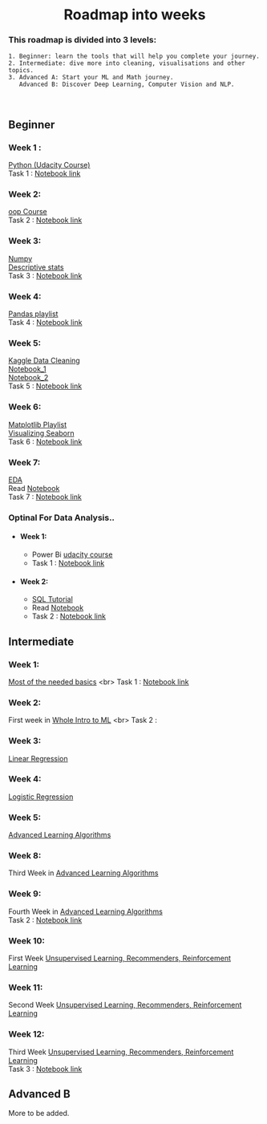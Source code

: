 <h1 align="center">Roadmap into weeks </h1> 


 ### This roadmap is divided into 3 levels:
 ```
1. Beginner: learn the tools that will help you complete your journey.
2. Intermediate: dive more into cleaning, visualisations and other topics. 
3. Advanced A: Start your ML and Math journey.
    Advanced B: Discover Deep Learning, Computer Vision and NLP. 
 ```
 <br> 
  
  
  
 ## Beginner
 
 ### Week 1 : 
 [Python (Udacity Course)](https://www.udacity.com/course/introduction-to-python--ud1110) <br>
 Task 1 :  [Notebook link]() <br> 
 
 ### Week 2: 
 [oop Course](https://youtube.com/playlist?list=PLuXY3ddo_8nzUrgCyaX_WEIJljx_We-c1) <br>
 Task 2 : [Notebook link]() <br>  
  
 ### Week 3:
 [Numpy](https://www.youtube.com/watch?v=QUT1VHiLmmI&t=1s) <br> 
 [Descriptive stats](https://www.youtube.com/watch?v=NyCqaxLW3p8) <br> 
 Task 3 : [Notebook link]() <br>
 
  ### Week 4:
  [Pandas playlist](https://www.youtube.com/playlist?list=PL-osiE80TeTsWmV9i9c58mdDCSskIFdDS ) <br> 
  Task 4 : [Notebook link]() <br>
  
 ### Week 5:  
 [Kaggle Data Cleaning](https://www.kaggle.com/learn/data-cleaning) <br>
 [Notebook_1](https://www.kaggle.com/code/bandiatindra/telecom-churn-prediction/notebook) <br>
 [Notebook_2](https://www.kaggle.com/code/ashishg21/data-cleaning-and-some-analysis-shoe-prices/notebook) <br>
 Task 5 : [Notebook link]() <br> 
  
 ### Week 6:
 [Matplotlib Playlist](https://www.youtube.com/playlist?app=desktop&list=PL-osiE80TeTvipOqomVEeZ1HRrcEvtZB_) <br>
 [Visualizing Seaborn](https://www.youtube.com/playlist?list=PLtPIclEQf-3cG31dxSMZ8KTcDG7zYng1j) <br>
 Task 6 : [Notebook link]() <br>  
  
 ### Week 7: 
 [EDA](https://www.coursera.org/learn/data-analysis-with-python) <br> 
 Read [Notebook](https://www.kaggle.com/code/startupsci/titanic-data-science-solutions/notebook) <br>
 Task 7 : [Notebook link]() <br>
  
 ### Optinal For Data Analysis..
 
 - #### Week 1:
      - Power Bi [udacity course](https://www.youtube.com/playlist?list=PLUaB-1hjhk8HqnmK0gQhfmIdCbxwoAoys) <br>
      - Task 1 : [Notebook link]() <br>
 
 - #### Week 2: 
      - [SQL Tutorial](https://www.youtube.com/watch?v=HXV3zeQKqGY) <br>
      - Read [Notebook](https://www.kaggle.com/code/dimarudov/data-analysis-using-sql) <br>
      - Task 2 : [Notebook link]() <br>

  
  
 ## Intermediate
 
 ### Week 1:  
 [Most of the needed basics]([https://www.coursera.org/learn/ai-for-everyone](https://youtube.com/playlist?list=PLcQCwsZDEzFmlSc6levE3UV9rZ8yY-D_7)) <br>
 Task 1 : [Notebook link]() <br>

 ### Week 2: 
 First week in [Whole Intro to ML]([https://www.coursera.org/learn/machine-learning](https://www.youtube.com/watch?v=9f-GarcDY58)) <br>  
 Task 2 : []() <br>
  
 ### Week 3: 
 [Linear Regression](https://www.youtube.com/watch?v=lNHaZlZJATw) <br>
  
 ### Week 4: 
 [Logistic Regression](https://youtube.com/playlist?list=PLblh5JKOoLUKxzEP5HA2d-Li7IJkHfXSe) <br>
 
 ### Week 5: 
 [Advanced Learning Algorithms](https://www.coursera.org/learn/advanced-learning-algorithms) <br>  
  
 ### Week 8: 
 Third Week in [Advanced Learning Algorithms](https://www.coursera.org/learn/advanced-learning-algorithms) <br>
 
 ### Week 9: 
 Fourth Week in [Advanced Learning Algorithms](https://www.coursera.org/learn/advanced-learning-algorithms) <br>
 Task 2 : [Notebook link]() <br>
 
 ### Week 10:
 First Week [Unsupervised Learning, Recommenders, Reinforcement Learning](https://www.coursera.org/learn/unsupervised-learning-recommenders-reinforcement-learning) <br> 
 
 ### Week 11:
 Second Week [Unsupervised Learning, Recommenders, Reinforcement Learning](https://www.coursera.org/learn/unsupervised-learning-recommenders-reinforcement-learning)<br>
 
 ### Week 12:
 Third Week [Unsupervised Learning, Recommenders, Reinforcement Learning](https://www.coursera.org/learn/unsupervised-learning-recommenders-reinforcement-learning) <br>
 Task 3 : [Notebook link]() <br>



 ## Advanced B
 More to be added.

